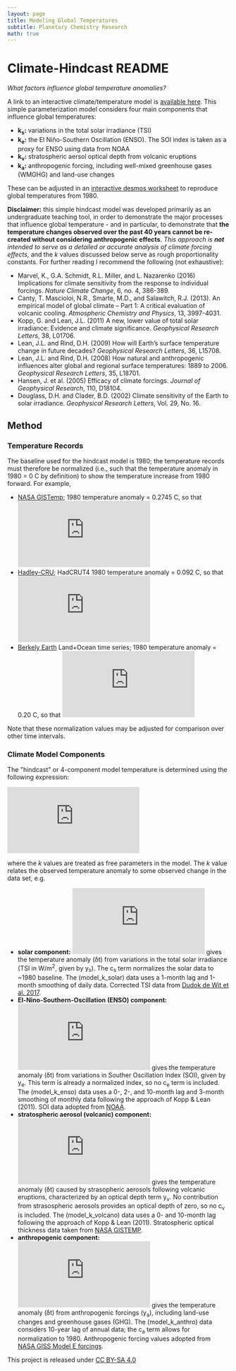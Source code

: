 ```yaml
---
layout: page
title: Modeling Global Temperatures
subtitle: Planetary Chemistry Research
math: true
---
```


# Climate-Hindcast README

*What factors influence global temperature anomalies?*

A link to an interactive climate/temperature model is [available here](https://www.desmos.com/calculator/coqhcd0vgf). This simple parameterization model considers four main components that influence global temperatures:

* **k<sub>s</sub>:** variations in the total solar irradiance (TSI)
* **k<sub>e</sub>:** the El Niño-Southern Oscillation (ENSO). The SOI index is taken as a proxy for ENSO using data from NOAA
* **k<sub>v</sub>:** stratospheric aersol optical depth from volcanic eruptions
* **k<sub>a</sub>:** anthropogenic forcing, including well-mixed greenhouse gases (WMGHG) and land-use changes

These can be adjusted in an [interactive desmos worksheet](https://www.desmos.com/calculator/dxg7zokoot) to reproduce global temperatures from 1980.

**Disclaimer:** this simple hindcast model was developed primarily as an undergraduate teaching tool, in order to demonstrate the major processes that influence global temperature - and in particular, to demonstrate that **the temperature changes observed over the past 40 years cannot be re-created without considering anthropogenic effects**. *This approach is **not** intended to serve as a detailed or accurate analysis of climate forcing effects,* and the *k* values discussed below serve as rough proportionality constants. For further reading I recommend the following (not exhaustive):

* Marvel, K., G.A. Schmidt, R.L. Miller, and L. Nazarenko (2016) Implications for climate sensitivity from the response to individual forcings. *Nature Climate Change*, 6, no. 4, 386-389.
* Canty, T. Mascioloi, N.R., Smarte, M.D., and Salawitch, R.J. (2013). An empirical model of global climate – Part 1: A critical evaluation of volcanic cooling. *Atmospheric Chemistry and Physics*, 13, 3997-4031.
* Kopp, G. and Lean, J.L. (2011) A new, lower value of total solar irradiance: Evidence and climate significance. *Geophysical Research Letters*, 38, L01706.
* Lean, J.L. and Rind, D.H. (2009) How will Earth’s surface temperature change in future decades? *Geophysical Research Letters*, 36, L15708.
* Lean, J.L. and Rind, D.H. (2008) How natural and anthropogenic influences alter global and regional surface temperatures: 1889 to 2006. *Geophysical Research Letters*, 35, L18701.
* Hansen, J. et al. (2005) Efficacy of climate forcings. *Journal of Geophysical Research*, 110, D18104.
* Douglass, D.H. and Clader, B.D. (2002) Climate sensitivity of the Earth to solar irradiance. *Geophysical Research Letters*, Vol. 29, No. 16.

## Method ##
### Temperature Records ###

The baseline used for the hindcast model is 1980; the temperature records must therefore be normalized (i.e., such that the temperature anomaly in 1980 = 0 C by definition) to show the temperature increase from 1980 forward. For example,

* [NASA GISTemp](https://data.giss.nasa.gov/gistemp/); 1980 temperature anomaly = 0.2745 C, so that ![equation](https://latex.codecogs.com/gif.latex?t_%7Bmodel%7D%20%3D%20t_%7B%7Brecord%7D%7D%20-%200.2745)
* [Hadley-CRU](https://www.metoffice.gov.uk/hadobs/hadcrut4/data/current/download.html#regional_series); HadCRUT4 1980 temperature anomaly = 0.092 C, so that ![equation](https://latex.codecogs.com/gif.latex?t_%7Bmodel%7D%20%3D%20t_%7B%7Brecord%7D%7D%20-%200.092)
* [Berkely Earth](http://berkeleyearth.org/data/) Land+Ocean time series; 1980 temperature anomaly = 0.20 C, so that ![equation](https://latex.codecogs.com/gif.latex?t_%7Bmodel%7D%20%3D%20t_%7B%7Brecord%7D%7D%20-%200.20)

Note that these normalization values may be adjusted for comparison over other time intervals.

### Climate Model Components ###

The "hindcast" or 4-component model temperature is determined using the following expression:

![equation](https://latex.codecogs.com/gif.latex?%5Cdelta%20t_%7Bmodel%7D%3Dk_%7Bs%7D%28y_%7Bs%7D&plus;c_%7Bs%7D%29&plus;k_%7Be%7D%28y_%7Be%7D%29&plus;k_%7Bv%7D%28y_%7Bv%7D%29&plus;k_a%28y_a&plus;c_a%29)

where the *k* values are treated as free parameters in the model. The *k* value relates the observed temperature anomaly to some observed change in the data set, e.g.

* **solar component:** ![equation](https://latex.codecogs.com/gif.latex?%5Cdelta%20t_%7Bs%7D%3Dk_%7Bs%7D%28y_%7Bs%7D&plus;c_s%29) gives the temperature anomaly (δt) from variations in the total solar irradiance (TSI in W/m<sup>2</sup>, given by y<sub>s</sub>). The c<sub>s</sub> term normalizes the solar data to ~1980 baseline. The (model_k_solar) data uses a 1-month lag and 1-month smoothing of daily data. Corrected TSI data from [Dudok de Wit et al. 2017](https://spot.colorado.edu/~koppg/TSI/Thierry_TSI_composite.txt).
* **El-Nino-Southern-Oscillation (ENSO) component:** ![equation](https://latex.codecogs.com/gif.latex?%5Cdelta%20t_%7Be%7D%3Dk_%7Be%7D%28y_%7Be%7D%29) gives the temperature anomaly (δt) from variations in Souther Oscillation Index (SOI), given by y<sub>e</sub>. This term is already a normalized index, so no c<sub>e</sub> term is included. The (model_k_enso) data uses a 0-, 2-, and 10-month lag and 3-month smoothing of monthly data following the approach of Kopp & Lean (2011). SOI data adopted from [NOAA](https://www.ncdc.noaa.gov/teleconnections/enso/indicators/soi/).
* **stratospheric aerosol (volcanic) component:** ![equation](https://latex.codecogs.com/gif.latex?%5Cdelta%20t_%7Bv%7D%3Dk_%7Bv%7D%28y_%7Bv%7D%29) gives the temperature anomaly (δt) caused by strasopheric aerosols following volcanic eruptions, characterized by an optical depth term y<sub>v</sub>. No contribution from strasospheric aerosols provides an optical depth of zero, so no c<sub>v</sub> is included. The (model_k_volcano) data uses a  0- and 10-month lag following the approach of Kopp & Lean (2011). Stratospheric optical thickness data taken from [NASA GISTEMP](https://data.giss.nasa.gov/modelforce/strataer/).
* **anthropogenic component:** ![equation](https://latex.codecogs.com/gif.latex?%5Cdelta%20t_%7Ba%7D%3Dk_%7Ba%7D%28y_%7Ba%7D&plus;c_a%29) gives the temperature anomaly (δt) from anthropogenic forcings (y<sub>a</sub>), including land-use changes and greenhouse gases (GHG). The (model_k_anthro) data considers 10-year lag of annual data; the c<sub>a</sub> term allows for normalization to 1980. Anthropogenic forcing values adopted from [NASA GISS Model E forcings](https://data.giss.nasa.gov/modelforce/).

This project is released under [CC BY-SA 4.0](https://creativecommons.org/licenses/by-sa/4.0/)

